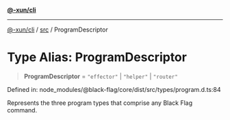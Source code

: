 [**@-xun/cli**](../../README.md)

***

[@-xun/cli](../../README.md) / [src](../README.md) / ProgramDescriptor

# Type Alias: ProgramDescriptor

> **ProgramDescriptor** = `"effector"` \| `"helper"` \| `"router"`

Defined in: node\_modules/@black-flag/core/dist/src/types/program.d.ts:84

Represents the three program types that comprise any Black Flag command.
